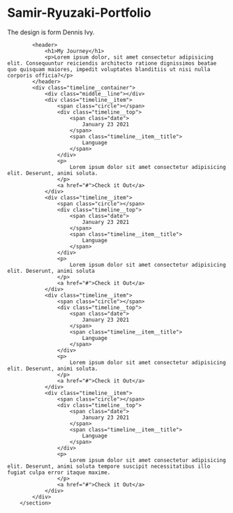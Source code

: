 # Samir-Ryuzaki-Portfolio
The design is form Dennis Ivy.



<section class="timeline__main__section">
             
            <header>
                <h1>My Journey</h1>
                <p>Lorem ipsum dolor, sit amet consectetur adipisicing elit. Consequuntur reiciendis architecto ratione dignissimos beatae quo quisquam maiores, impedit voluptates blanditiis ut nisi nulla corporis officia?</p>
            </header>
            <div class="timeline__container">
                <div class="middle__line"></div>
                <div class="timeline__item">
                    <span class="circle"></span>
                    <div class="timeline__top">
                        <span class="date">
                            January 23 2021
                        </span>
                        <span class="timeline__item__title">
                            Language
                        </span>
                    </div>
                    <p>
                        Lorem ipsum dolor sit amet consectetur adipisicing elit. Deserunt, animi soluta.
                    </p>
                    <a href="#">Check it Out</a>
                </div>
                <div class="timeline__item">
                    <span class="circle"></span>
                    <div class="timeline__top">
                        <span class="date">
                            January 23 2021
                        </span>
                        <span class="timeline__item__title">
                            Language
                        </span>
                    </div>
                    <p>
                        Lorem ipsum dolor sit amet consectetur adipisicing elit. Deserunt, animi soluta 
                    </p>
                    <a href="#">Check it Out</a>
                </div>
                <div class="timeline__item">
                    <span class="circle"></span>
                    <div class="timeline__top">
                        <span class="date">
                            January 23 2021
                        </span>
                        <span class="timeline__item__title">
                            Language
                        </span>
                    </div>
                    <p>
                        Lorem ipsum dolor sit amet consectetur adipisicing elit. Deserunt, animi soluta.
                    </p>
                    <a href="#">Check it Out</a>
                </div>
                <div class="timeline__item">
                    <span class="circle"></span>
                    <div class="timeline__top">
                        <span class="date">
                            January 23 2021
                        </span>
                        <span class="timeline__item__title">
                            Language
                        </span>
                    </div>
                    <p>
                        Lorem ipsum dolor sit amet consectetur adipisicing elit. Deserunt, animi soluta tempore suscipit necessitatibus illo fugiat culpa error itaque maxime.
                    </p>
                    <a href="#">Check it Out</a>
                </div>
            </div>
        </section>





        